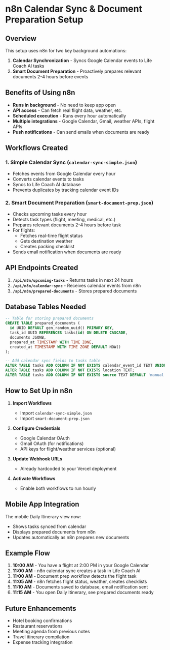 # n8n Calendar Sync & Document Preparation Setup

## Overview

This setup uses n8n for two key background automations:

1. **Calendar Synchronization** - Syncs Google Calendar events to Life Coach AI tasks
2. **Smart Document Preparation** - Proactively prepares relevant documents 2-4 hours before events

## Benefits of Using n8n

- **Runs in background** - No need to keep app open
- **API access** - Can fetch real flight data, weather, etc.
- **Scheduled execution** - Runs every hour automatically
- **Multiple integrations** - Google Calendar, Gmail, weather APIs, flight APIs
- **Push notifications** - Can send emails when documents are ready

## Workflows Created

### 1. Simple Calendar Sync (`calendar-sync-simple.json`)
- Fetches events from Google Calendar every hour
- Converts calendar events to tasks
- Syncs to Life Coach AI database
- Prevents duplicates by tracking calendar event IDs

### 2. Smart Document Preparation (`smart-document-prep.json`)
- Checks upcoming tasks every hour
- Detects task types (flight, meeting, medical, etc.)
- Prepares relevant documents 2-4 hours before task
- For flights:
  - Fetches real-time flight status
  - Gets destination weather
  - Creates packing checklist
- Sends email notification when documents are ready

## API Endpoints Created

1. **`/api/n8n/upcoming-tasks`** - Returns tasks in next 24 hours
2. **`/api/n8n/calendar-sync`** - Receives calendar events from n8n
3. **`/api/n8n/prepared-documents`** - Stores prepared documents

## Database Tables Needed

```sql
-- Table for storing prepared documents
CREATE TABLE prepared_documents (
  id UUID DEFAULT gen_random_uuid() PRIMARY KEY,
  task_id UUID REFERENCES tasks(id) ON DELETE CASCADE,
  documents JSONB,
  prepared_at TIMESTAMP WITH TIME ZONE,
  created_at TIMESTAMP WITH TIME ZONE DEFAULT NOW()
);

-- Add calendar sync fields to tasks table
ALTER TABLE tasks ADD COLUMN IF NOT EXISTS calendar_event_id TEXT UNIQUE;
ALTER TABLE tasks ADD COLUMN IF NOT EXISTS location TEXT;
ALTER TABLE tasks ADD COLUMN IF NOT EXISTS source TEXT DEFAULT 'manual';
```

## How to Set Up in n8n

1. **Import Workflows**
   - Import `calendar-sync-simple.json`
   - Import `smart-document-prep.json`

2. **Configure Credentials**
   - Google Calendar OAuth
   - Gmail OAuth (for notifications)
   - API keys for flight/weather services (optional)

3. **Update Webhook URLs**
   - Already hardcoded to your Vercel deployment

4. **Activate Workflows**
   - Enable both workflows to run hourly

## Mobile App Integration

The mobile Daily Itinerary view now:
- Shows tasks synced from calendar
- Displays prepared documents from n8n
- Updates automatically as n8n prepares new documents

## Example Flow

1. **10:00 AM** - You have a flight at 2:00 PM in your Google Calendar
2. **11:00 AM** - n8n calendar sync creates a task in Life Coach AI
3. **11:00 AM** - Document prep workflow detects the flight task
4. **11:05 AM** - n8n fetches flight status, weather, creates checklists
5. **11:10 AM** - Documents saved to database, email notification sent
6. **11:15 AM** - You open Daily Itinerary, see prepared documents ready

## Future Enhancements

- Hotel booking confirmations
- Restaurant reservations
- Meeting agenda from previous notes
- Travel itinerary compilation
- Expense tracking integration